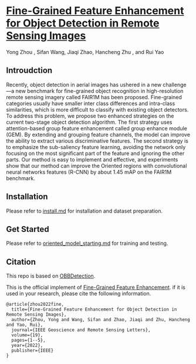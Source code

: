 # [Fine-Grained Feature Enhancement for Object Detection in Remote Sensing Images](https://ieeexplore.ieee.org/document/9744034)

Yong Zhou , Sifan Wang, Jiaqi Zhao, Hancheng Zhu , and Rui Yao

## Introudction

Recently, object detection in aerial images has ushered in a new challenge—a new benchmark for fine-grained object recognition in high-resolution remote sensing imagery called FAIR1M has been proposed. Fine-grained categories usually have smaller inter class differences and intra-class similarities, which is more difficult to classify with existing object detectors. To address this problem, we propose two enhanced strategies on the current two-stage object detection algorithm. The first strategy uses attention-based group feature enhancement called group enhance module (GEM). By extending and grouping feature channels, the model can improve the ability to extract various discriminative features. The second strategy is to emphasize the sub-saliency feature learning, avoiding the network only focusing on the most significant part of the feature and ignoring the other parts. Our method is easy to implement and effective, and experiments show that our method can improve the Oriented regions with convolutional neural networks features (R-CNN) by about 1.45 mAP on the FAIR1M benchmark.


## Installation

Please refer to [install.md](docs/install.md) for installation and dataset preparation.

## Get Started

Please refer to [oriented_model_starting.md](docs/oriented_model_starting.md) for training and testing.

## Citation
This repo is based on [OBBDetection](https://github.com/jbwang1997/OBBDetection).

This is the official implement of [Fine-Grained Feature Enhancement](configs/obb/oriented_rcnn). if it is used in your research, please cite the following information.

```
@article{zhou2022fine,
  title={Fine-Grained Feature Enhancement for Object Detection in Remote Sensing Images},
  author={Zhou, Yong and Wang, Sifan and Zhao, Jiaqi and Zhu, Hancheng and Yao, Rui},
  journal={IEEE Geoscience and Remote Sensing Letters},
  volume={19},
  pages={1--5},
  year={2022},
  publisher={IEEE}
}
```
